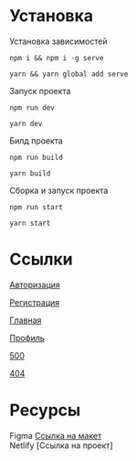 # Установка
Установка зависимостей
```
npm i && npm i -g serve
```
```
yarn && yarn global add serve
```
Запуск проекта
```
npm run dev
```
```
yarn dev
```
Билд проекта
```
npm run build
```
```
yarn build
```
Сборка и запуск проекта
```
npm run start
```
```
yarn start
```
# Ссылки
[Авторизация](http://localhost:3000/)

[Регистрация](http://localhost:3000/register)

[Главная](http://localhost:3000/dashboard)

[Профиль](http://localhost:3000/profile)

[500](http://localhost:3000/500)

[404](http://localhost:3000/404)

# Ресурсы
Figma [Ссылка на макет](https://www.figma.com/design/jF5fFFzgGOxQeB4CmKWTiE/Chat_external_link?node-id=1-498&t=GoBs6ASoSg8TSqwU-0)\
Netlify [Ссылка на проект]